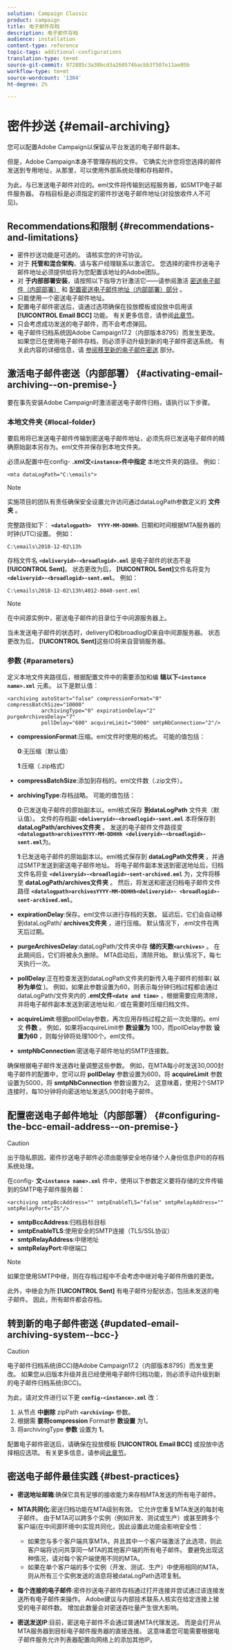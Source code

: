 ```yaml
---
solution: Campaign Classic
product: campaign
title: 电子邮件存档
description: 电子邮件存档
audience: installation
content-type: reference
topic-tags: additional-configurations
translation-type: tm+mt
source-git-commit: 972885c3a38bcd3a260574bacbb3f507e11ae05b
workflow-type: tm+mt
source-wordcount: '1304'
ht-degree: 2%

---
```



# 密件抄送 {#email-archiving}

您可以配置Adobe Campaign以保留从平台发送的电子邮件副本。

但是，Adobe Campaign本身不管理存档的文件。 它确实允许您将您选择的邮件发送到专用地址，从那里，可以使用外部系统处理和存档邮件。

为此，与已发送电子邮件对应的。eml文件将传输到远程服务器，如SMTP电子邮件服务器。 存档目标是必须指定的密件抄送电子邮件地址(对投放收件人不可见)。

## Recommendations和限制 {#recommendations-and-limitations}

* 密件抄送功能是可选的。 请核实您的许可协议。
* 对于 **托管和混合架构**，请与客户经理联系以激活它。 您选择的密件抄送电子邮件地址必须提供给将为您配置该地址的Adobe团队。
* 对 **于内部部署安装**，请按照以下指导方针激活它——请参阅激活 [密送电子邮件（内部部署）](#activating-email-archiving--on-premise-) 和 [配置密送电子邮件地址（内部部署）部分](#configuring-the-bcc-email-address--on-premise-) 。
* 只能使用一个密送电子邮件地址。
* 配置电子邮件密送后，请通过选项确保在投放模板或投放中启用该 **[!UICONTROL Email BCC]** 功能。 有关更多信息，请参阅[此章节](../../delivery/using/sending-messages.md#archiving-emails)。
* 只会考虑成功发送的电子邮件，而不会考虑弹回。
* 电子邮件归档系统因Adobe Campaign17.2（内部版本8795）而发生更改。 如果您已在使用电子邮件存档，则必须手动升级到新的电子邮件密送系统。 有关此内容的详细信息，请 [参阅移至新的电子邮件密送](#updated-email-archiving-system--bcc-) 部分。

## 激活电子邮件密送（内部部署） {#activating-email-archiving--on-premise-}

要在事先安装Adobe Campaign时激活密送电子邮件归档，请执行以下步骤。

### 本地文件夹 {#local-folder}

要启用将已发送电子邮件传输到密送电子邮件地址，必须先将已发送电子邮件的精确原始副本另存为。eml文件并保存到本地文件夹。

必须从配置中在config- **.xml文`<instance>`件中指定** 本地文件夹的路径。 例如：

```
<mta dataLogPath="C:\emails">
```

>[!NOTE]
>
>实施项目的团队有责任确保安全设置允许访问通过dataLogPath参数定义的 **文件夹** 。

完整路径如下： **`<datalogpath>  YYYY-MM-DDHHh`**. 日期和时间根据MTA服务器的时钟(UTC)设置。 例如：

```
C:\emails\2018-12-02\13h
```

存档文件名 **`<deliveryid>-<broadlogid>.eml`** 是电子邮件的状态不是 **[!UICONTROL Sent]**。 状态更改为后， **[!UICONTROL Sent]**&#x200B;文件名将变为 **`<deliveryid>-<broadlogid>-sent.eml`**。 例如：

```
C:\emails\2018-12-02\13h\4012-8040-sent.eml
```

>[!NOTE]
>
>在中间源实例中，密送电子邮件的目录位于中间源服务器上。
>
>当未发送电子邮件的状态时，deliveryID和broadlogID来自中间源服务器。 状态更改为后， **[!UICONTROL Sent]**&#x200B;这些ID将来自营销服务器。

### 参数 {#parameters}

定义本地文件夹路径后，根据配置文件中的需要添加和编 **辑以下`<instance name>.xml`** 元素。 以下是默认值：

```
<archiving autoStart="false" compressionFormat="0" compressBatchSize="10000"
           archivingType="0" expirationDelay="2" purgeArchivesDelay="7"
           pollDelay="600" acquireLimit="5000" smtpNbConnection="2"/>
```

* **compressionFormat**:压缩。eml文件时使用的格式。 可能的值包括：

   **0**:无压缩（默认值）

   **1**:压缩（.zip格式）

* **compressBatchSize**:添加到存档的。eml文件数（.zip文件）。
* **archivingType**:存档战略。 可能的值包括：

   **0**:已发送电子邮件的原始副本以。eml格式保存 **到dataLogPath** 文件夹（默认值）。 文件的存档副 **`<deliveryid>-<broadlogid>-sent.eml`** 本将保存到 **dataLogPath/archives文件夹** 。 发送的电子邮件文件路径变 **`<datalogpath>archivesYYYY-MM-DDHHh <deliveryid>-<broadlogid>-sent.eml`**&#x200B;为。

   **1**:已发送电子邮件的原始副本以。eml格式保存到 **dataLogPath文件夹** ，并通过SMTP发送到密送电子邮件地址。 将电子邮件副本发送到密送地址后，归档文件名将变 **`<deliveryid>-<broadlogid>-sent-archived.eml`** 为，文件将移至 **dataLogPath/archives文件夹** 。 然后，将发送和密送归档电子邮件文件路径 **`<datalogpath>archivesYYYY-MM-DDHHh<deliveryid>- <broadlogid>-sent-archived.eml`**。

* **expirationDelay**:保存。eml文件以进行存档的天数。 延迟后，它们会自动移到dataLogPath/ **archives文件夹** ，进行压缩。 默认情况下，.eml文件在两天后过期。
* **purgeArchivesDelay**:dataLogPath/文件夹中存 **储的天数`<archives>`** 。 在此期间后，它们将被永久删除。 MTA启动后，清除开始。 默认情况下，每七天执行一次。
* **pollDelay**:正在检查发送到dataLogPath文件夹的新传入电子邮件的频率( **以秒为单位** )。 例如，如果此参数设置为60，则表示每分钟归档过程都会通过dataLogPath/文件夹内的 **.eml文件`<date and time>`** ，根据需要应用清除，并将电子邮件副本发送到密送地址和／或在需要时压缩归档文件。
* **acquireLimit**:根据pollDelay参数，再次应用存档过程之前一次处理的。eml文 **件数** 。 例如，如果将acquireLimit参 **数设置为** 100，而pollDelay参数 **设置为60** ，则每分钟将处理100个。eml文件。
* **smtpNbConnection**:密送电子邮件地址的SMTP连接数。

确保根据电子邮件发送吞吐量调整这些参数。 例如，在MTA每小时发送30,000封电子邮件的配置中，您可以将 **pollDelay** 参数设置为600，将 **acquireLimit** 参数设置为5000，将 **smtpNbConnection** 参数设置为2。 这意味着，使用2个SMTP连接时，每10分钟将向密送地址发送5,000封电子邮件。

## 配置密送电子邮件地址（内部部署） {#configuring-the-bcc-email-address--on-premise-}

>[!CAUTION]
>
>出于隐私原因，密件抄送电子邮件必须由能够安全地存储个人身份信息(PII)的存档系统处理。

在config- **文`<instance name>.xml`** 件中，使用以下参数定义要将存储的文件传输到的SMTP电子邮件服务器：

```
<archiving smtpBccAddress="" smtpEnableTLS="false" smtpRelayAddress="" smtpRelayPort="25"/>
```

* **smtpBccAddress**:归档目标目标
* **smtpEnableTLS**:使用安全的SMTP连接（TLS/SSL协议）
* **smtpRelayAddress**:中继地址
* **smtpRelayPort**:中继端口

>[!NOTE]
>
>如果您使用SMTP中继，则在存档过程中不会考虑中继对电子邮件所做的更改。
>
>此外，中继会为所 **[!UICONTROL Sent]** 有电子邮件分配状态，包括未发送的电子邮件。 因此，所有邮件都会存档。

## 转到新的电子邮件密送 {#updated-email-archiving-system--bcc-}

>[!CAUTION]
>
>电子邮件归档系统(BCC)随Adobe Campaign17.2（内部版本8795）而发生更改。 如果您从旧版本升级并且已经使用电子邮件归档功能，则必须手动升级到新的电子邮件归档系统(BCC)。

为此，请对文件进行以下更 **`config-<instance>.xml`** 改：

1. 从节点 **中删除** zipPath **`<archiving>`** 参数。
1. 根据需 **要将compression** Format参 **数设置** 为1。
1. 将archivingType **参数** 设置为 **1**。

配置电子邮件密送后，请确保在投放模板 **[!UICONTROL Email BCC]** 或投放中选择相应选项。 有关更多信息，请参阅[此章节](../../delivery/using/sending-messages.md#archiving-emails)。

## 密送电子邮件最佳实践 {#best-practices}

* **密送地址邮箱**:确保它具有足够的接收能力来存档MTA发送的所有电子邮件。
* **MTA共同化**:密送归档功能在MTA级别有效。 它允许您重复MTA发送的每封电子邮件。 由于MTA可以跨多个实例（例如开发、测试或生产）或甚至跨多个客户端(在中间源环境中)实现共同化，因此设置此功能会影响安全性：

   * 如果您与多个客户端共享MTA，并且其中一个客户端激活了此选项，则此客户端将访问共享同一MTA的其他客户端的所有电子邮件。 要避免出现这种情况，请对每个客户端使用不同的MTA。
   * 如果在单个客户端的多个实例（开发、测试、生产）中使用相同的MTA，则从所有三个实例发送的消息将被dataLogPath选项复制。

* **每个连接的电子邮件**:密件抄送电子邮件存档通过打开连接并尝试通过该连接发送所有电子邮件来操作。 Adobe建议与内部技术联系人核实在给定连接上接受的电子邮件数。 增加此数量会对密送吞吐量产生很大影响。
* **密送发送IP**:目前，密送电子邮件不会通过普通MTA代理发送。 而是会打开从MTA服务器到目标电子邮件服务器的直接连接。 这意味着您可能需要根据电子邮件服务允许列表器配置向网络上的添加其他IP。

